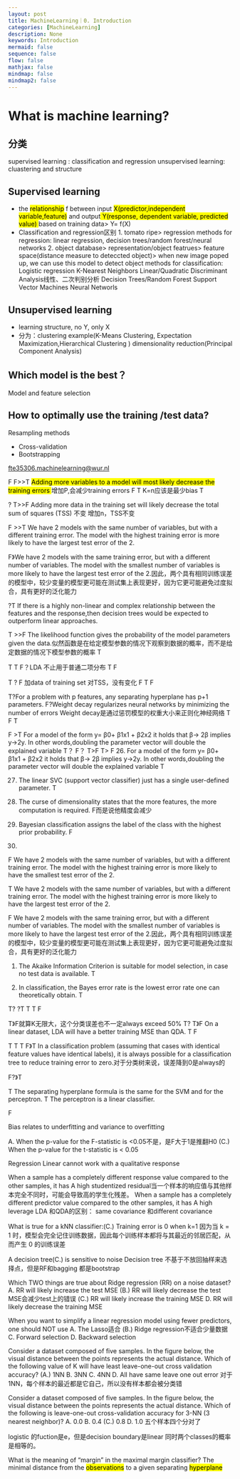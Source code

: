 ```yaml
---
layout: post
title: MachineLearning｜0. Introduction
categories: [MachineLearning]
description: None
keywords: Introduction
mermaid: false
sequence: false
flow: false
mathjax: false
mindmap: false
mindmap2: false
---
```


# What is machine learning?
## 分类
supervised learning : classification and regression
unsupervised learning: cluastering and structure
## Supervised learning
- the <mark class="hltr-pink">relationship</mark> f between input <mark class="hltr-yellow">X(predictor,independent variable,feature)</mark> and output<mark class="hltr-yellow"> Y(response, dependent variable, predicted value) </mark>based on training data> Y= f(X)
- Classification and regression区别
      1. tomato ripe> regression
         methods for regression: linear regression, decision trees/random forest/neural networks
      2. object database> representation/object featrues> feature space(distance measure to deteccted object)> when new image poped up, we can use this model to detect object
         methods for classification:
         Logistic regression
         K-Nearest Neighbors
         Linear/Quadratic Discriminant Analysis线性、二次判别分析
         Decision Trees/Random Forest
         Support Vector Machines
         Neural Networls
## Unsupervised learning
- learning structure, no Y, only X
- 分为：clustering example(K-Means Clustering, Expectation Maximization,Hierarchical Clustering )
      dimensionality reduction(Principal Component Analysis)
## Which model is the best？
Model and feature selection
## How to optimally use the training /test data?
Resampling methods 
- Cross-validation
- Bootstrapping



fte35306.machinelearning@wur.nl

F
F>>T <mark class="hltr-red">Adding more variables to a model will most likely decrease the training errors </mark> 增加P,会减少training errors
F 
T K=n应该是最少bias
T


? T>>F Adding more data in the training set will likely decrease the total sum of squares (TSS) 不变  增加n，TSS不变

F >>T  We have 2 models with the same number of variables, but with a different training error. The model with the highest training error is more likely to have the largest test error of the 2. 

F》We have 2 models with the same training error, but with a different number of variables. The model with the smallest number of variables is more likely to have the largest test error of the 2.因此，两个具有相同训练误差的模型中，较少变量的模型更可能在测试集上表现更好，因为它更可能避免过度拟合，具有更好的泛化能力


?T  If there is a highly non-linear and complex relationship between the features and the response,then decision trees would be expected to outperform linear approaches.

T >>F The likelihood function gives the probability of the model parameters given the data.似然函数是在给定模型参数的情况下观察到数据的概率，而不是给定数据的情况下模型参数的概率
T



T
T
F？LDA 不止用于普通二项分布
T
F



T
? F 加data of training set 对TSS，没有变化
F
T
F


T?For a problem with p features, any separating hyperplane has p+1 parameters.
F?Weight decay regularizes neural networks by minimizing the number of errors
Weight decay是通过惩罚模型的权重大小来正则化神经网络
T
F
T

F >T  For a model of the form y= β0+ β1x1 + β2x2 it holds that β-> 2β implies y->2y. In other words,doubling the parameter vector will double the explained variable
T？
F？
T>F
T> F
26. For a model of the form y= β0+ β1x1 + β2x2 it holds that β-> 2β implies y->2y. In other words,doubling the parameter vector will double the explained variable T

27. The linear SVC (support vector classifier) just has a single user-defined parameter. T

28. The curse of dimensionality states that the more features, the more computation is required. F而是说他精度会减少

29. Bayesian classification assigns the label of the class with the highest prior probability. F

30. 
F We have 2 models with the same number of variables, but with a different training error. The model with the highest training error is more likely to have the smallest test error of the 2.

T    We have 2 models with the same number of variables, but with a different training error. The model with the highest training error is more likely to have the largest test error of the 2. 

F   We have 2 models with the same training error, but with a different number of variables. The model with the smallest number of variables is more likely to have the largest test error of the 2.因此，两个具有相同训练误差的模型中，较少变量的模型更可能在测试集上表现更好，因为它更可能避免过度拟合，具有更好的泛化能力


1. The Akaike Information Criterion is suitable for model selection, in case no test data is available. T

2. In classification, the Bayes error rate is the lowest error rate one can theoretically obtain. T

T?
?T
T
T
F


T》F就算K无限大，这个分类误差也不一定always exceed 50%
T?
T》F On a linear dataset, LDA will have a better training MSE than QDA.
T
F


T
T
T
F》T
In a classification problem (assuming that cases with identical feature values have identical labels), it is always possible for a classification tree to reduce training error to zero.对于分类树来说，误差降到0是always的

F?》T

T The separating hyperplane formula is the same for the SVM and for the perceptron.
T The perceptron is a linear classifier.

F

Bias relates to underfitting and variance to overfitting

A. When the p-value for the F-statistic is <0.05不是，是F大于1是推翻H0
(C.) When the p-value for the t-statistic is < 0.05

Regression Linear cannot work with a qualitative response

When a sample has a completely different response value compared to the other samples, it has A high studentized residual当一个样本的响应值与其他样本完全不同时，可能会导致高的学生化残差。
When a sample has a completely different predictor value compared to the other samples, it has A high leverage
LDA 和QDA的区别： same covariance 和different covariance

What is true for a kNN classifier:(C.) Training error is 0 when k=1
因为当 k = 1 时，模型会完全记住训练数据，因此每个训练样本都将与其最近的邻居匹配，从而产生 0 的训练误差

 A decision tree(C.) is sensitive to noise
Decision tree 不基于不放回抽样来选择点，但是RF和bagging 都是bootstrap

Which TWO things are true about Ridge regression (RR) on a noise dataset?
A. RR will likely increase the test MSE
(B.) RR will likely decrease the test MSE会减少test上的错误
(C.) RR will likely increase the training MSE
D. RR will likely decrease the training MSE

When you want to simplify a linear regression model using fewer predictors, one should NOT use
A. The Lasso适合
(B.) Ridge regression不适合少量数据
C. Forward selection
D. Backward selection

 Consider a dataset composed of five samples. In the figure below, the visual distance between the points represents the actual distance.
Which of the following value of K will have least leave-one-out cross validation accuracy?
(A.) 1NN
B. 3NN
C. 4NN
D. All have same leave one out error
对于1NN，每个样本的最近都是它自己，所以没有样本都会被分类错


Consider a dataset composed of five samples. In the figure below, the visual distance between the points represents the actual distance.
Which of the following is leave-one-out cross-validation accuracy for 3-NN (3 nearest neighbor)?
A. 0.0
B. 0.4
(C.) 0.8
D. 1.0
五个样本四个分对了

logistic 的fuction是e，但是decision boundary是linear 同时两个classes的概率是相等的。

What is the meaning of “margin” in the maximal margin classifier?
The minimal distance from the <mark class="hltr-red">observations</mark> to a given separating <mark class="hltr-red">hyperplane</mark>
